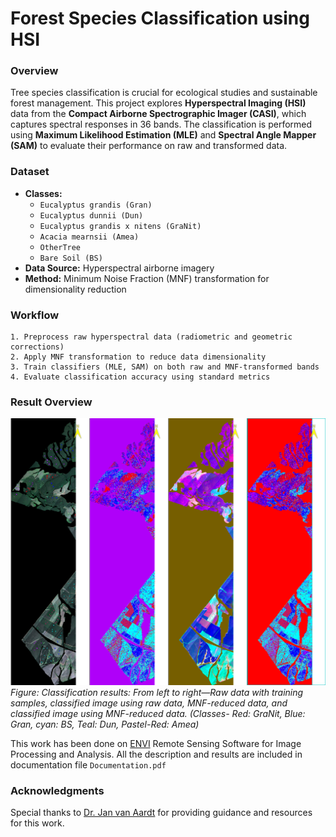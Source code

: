 # Forest Species Classification using HSI

### Overview
Tree species classification is crucial for ecological studies and sustainable forest management. This project explores **Hyperspectral Imaging (HSI)** data from the **Compact Airborne Spectrographic Imager (CASI)**, which captures spectral responses in 36 bands. The classification is performed using **Maximum Likelihood Estimation (MLE)** and **Spectral Angle Mapper (SAM)** to evaluate their performance on raw and transformed data.

### Dataset
- **Classes:**
  - `Eucalyptus grandis (Gran)`
  - `Eucalyptus dunnii (Dun)`
  - `Eucalyptus grandis x nitens (GraNit)`
  - `Acacia mearnsii (Amea)`
  - `OtherTree`
  - `Bare Soil (BS)`
- **Data Source:** Hyperspectral airborne imagery
- **Method:** Minimum Noise Fraction (MNF) transformation for dimensionality reduction

### Workflow
```
1. Preprocess raw hyperspectral data (radiometric and geometric corrections)
2. Apply MNF transformation to reduce data dimensionality
3. Train classifiers (MLE, SAM) on both raw and MNF-transformed bands
4. Evaluate classification accuracy using standard metrics
```
### Result Overview
![Classification Result Sample](Results/Classification_combined.png)
*Figure: Classification results: From left to right—Raw data with training samples, classified image using raw data, MNF-reduced
data, and classified image using MNF-reduced data. (Classes- Red: GraNit, Blue: Gran, cyan: BS, Teal: Dun, Pastel-Red: Amea)*

This work has been done on [ENVI](https://www.nv5geospatialsoftware.com/Products/ENVI) Remote Sensing Software for Image Processing and Analysis. All the description and results are included in documentation file `Documentation.pdf`

### Acknowledgments
Special thanks to [Dr. Jan van Aardt](https://www.rit.edu/directory/jvacis-jan-van-aardt) for providing guidance and resources for this work.
